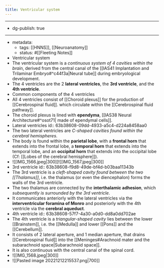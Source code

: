 ```yaml
---
title: Ventricular system
---
```


- --
- dg-publish: true
- --
- metadata:
	- tags: [[HNNS]], [[Neuroanatomy]]
	- status: #[[Fleeting Notes]]
- Ventricular system
- The ventricular system is a *continuous system of 4 cavities within the brain*, derived from the central canal of the [[IAS41 Implantation and Trilaminar Embryo#^c44f3a|Neural tube]] during embryological development.
- The 4 ventricles are the 2 **lateral ventricles**, the **3rd ventricle**, and the **4th ventricle**.
- Common components of the 4 ventricles
- All 4 ventricles consist of [[Choroid plexus]] for the production of [[Cerebrospinal fluid]]. which circulate within the [[Cerebrospinal fluid pathway]].
- The choroid plexus is lined with **ependyma**, [[IAS38 Neural Architecture#^osot71| made of ependymal cells]].
- Lateral ventricles
  id:: 63b38608-09dd-4933-a5c4-d224a8458aa0
- The two lateral ventricles are *C-shaped cavities found within the cerebral hemispheres*.
- The body is found within the **parietal lobe**, with a **frontal horn** that extends into the frontal lobe, a **temporal horn** that extends into the temporal lobe, and an **occipital horn** that extends into the occipital lobe (Cf: [[Lobes of the cerebral hemisphere]]).
- ![[IMG_1566.jpeg|300]]![[IMG_1567.jpeg|300]]
- 3rd ventricle
  id:: 63b38608-f9d8-49de-bf4d-b03baa11343b
- The 3rd ventricle is a *cleft-shaped cavity found between the two [[Thalamus]]*, i.e. the thalamus (or even the diencephalon) forms the walls of the 3rd ventricle.
- The two thalamus are connected by the **interthalamic adhesion**, which *subsequently is surrounded by the 3rd ventricle*.
- It communicates anteriorly with the lateral ventricles via the **interventricular foramina of Monro** and posteriorly with the 4th ventricle via the **cerebral aqueduct**.
- 4th ventricle
  id:: 63b38608-57f7-4a30-a0d0-dd8a0dd702ae
- The 4th ventricle is a *triangular-shaped cavity* lies between the lower [[Brainstem]], i.e. the [[Medulla]] and lower [[Pons]] and the [[Cerebellum]].
- It consists of 2 lateral aperture, and 1 median aperture, that drains [[Cerebrospinal fluid]] into the [[Meninges#Arachnoid mater and the subarachnoid space|Subarachnoid space]].
- It is also continuous with the central canal of the spinal cord.
- ![[IMG_1568.jpeg|300]]
- ![[Pasted image 20221212215537.png|700]]